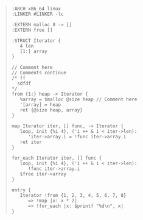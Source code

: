 > ```
> :ARCH x86_64 linux
> :LINKER #LINKER -lc
> 
> :EXTERN malloc 8 -> []
> :EXTERN free []
> 
> :STRUCT Iterator {
>    4 len
>    [1:] array
> }
> 
> // Comment here
> // Comments continue
> /* ff
>   sdfdf
> */
> from {1:} heap -> Iterator {
>    %array = $malloc @size heap // Comment here
>    '[array] = heap
>    ret {@size heap, array}
> }
> 
> map Iterator iter, [] func, -> Iterator {
>    loop, init {%i 4}, ('i ++ & i < iter->len):
>       'iter->array.i = !func iter->array.i
>    ret iter
> }
> 
> for_each Iterator iter, [] func {
>    loop, init {%i 4}, ('i ++ & i < iter->len):
>       !func iter->array.i
>    $free iter->array
> }
> 
> entry {
>    Iterator !from {1, 2, 3, 4, 5, 6, 7, 8}
>       => !map |x: x * 2|
>       => !for_each |x: $printf "%d\n", x|
> }
> ```
